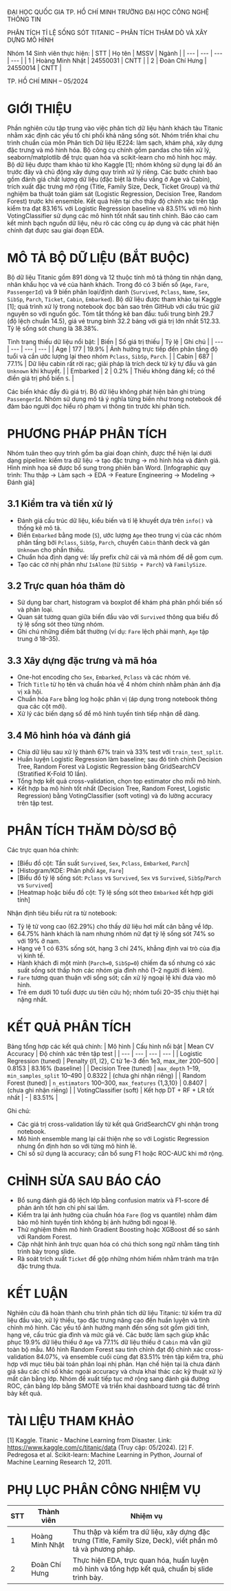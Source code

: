 ĐẠI HỌC QUỐC GIA TP. HỒ CHÍ MINH
TRƯỜNG ĐẠI HỌC CÔNG NGHỆ THÔNG TIN

PHÂN TÍCH TỈ LỆ SỐNG SÓT TITANIC – PHÂN TÍCH THĂM DÒ VÀ XÂY DỰNG MÔ HÌNH

Nhóm 14
Sinh viên thực hiện:
| STT | Họ tên | MSSV | Ngành |
| --- | --- | --- | --- |
| 1 | Hoàng Minh Nhật | 24550031 | CNTT |
| 2 | Đoàn Chí Hưng | 24550014 | CNTT |

TP. HỒ CHÍ MINH – 05/2024

# GIỚI THIỆU
Phần nghiên cứu tập trung vào việc phân tích dữ liệu hành khách tàu Titanic nhằm xác định các yếu tố chi phối khả năng sống sót. Nhóm triển khai chu trình chuẩn của môn Phân tích Dữ liệu IE224: làm sạch, khám phá, xây dựng đặc trưng và mô hình hóa. Bộ công cụ chính gồm pandas cho tiền xử lý, seaborn/matplotlib để trực quan hóa và scikit-learn cho mô hình học máy. Bộ dữ liệu được tham khảo từ kho Kaggle [1]; nhóm không sử dụng lại đồ án trước đây và chủ động xây dựng quy trình xử lý riêng. Các bước chính bao gồm đánh giá chất lượng dữ liệu (đặc biệt là thiếu vắng ở Age và Cabin), trích xuất đặc trưng mở rộng (Title, Family Size, Deck, Ticket Group) và thử nghiệm ba thuật toán giám sát (Logistic Regression, Decision Tree, Random Forest) trước khi ensemble. Kết quả hiện tại cho thấy độ chính xác trên tập kiểm tra đạt 83.16% với Logistic Regression baseline và 83.51% với mô hình VotingClassifier sử dụng các mô hình tốt nhất sau tinh chỉnh. Báo cáo cam kết minh bạch nguồn dữ liệu, nêu rõ các công cụ áp dụng và các phát hiện chính đạt được sau giai đoạn EDA.

# MÔ TẢ BỘ DỮ LIỆU (BẮT BUỘC)
Bộ dữ liệu Titanic gồm 891 dòng và 12 thuộc tính mô tả thông tin nhận dạng, nhân khẩu học và vé của hành khách. Trong đó có 3 biến số (`Age`, `Fare`, `PassengerId`) và 9 biến phân loại/định danh (`Survived`, `Pclass`, `Name`, `Sex`, `SibSp`, `Parch`, `Ticket`, `Cabin`, `Embarked`). Bộ dữ liệu được tham khảo tại Kaggle [1]; quá trình xử lý trong notebook đọc bản sao trên GitHub với cấu trúc giữ nguyên so với nguồn gốc. Tóm tắt thống kê ban đầu: tuổi trung bình 29.7 (độ lệch chuẩn 14.5), giá vé trung bình 32.2 bảng với giá trị lớn nhất 512.33. Tỷ lệ sống sót chung là 38.38%.

Tình trạng thiếu dữ liệu nổi bật:
| Biến | Số giá trị thiếu | Tỷ lệ | Ghi chú |
| --- | --- | --- | --- |
| Age | 177 | 19.9% | Ảnh hưởng trực tiếp đến phân tầng độ tuổi và cần ước lượng lại theo nhóm `Pclass`, `SibSp`, `Parch`. |
| Cabin | 687 | 77.1% | Dữ liệu cabin rất rời rạc; giải pháp là trích deck từ ký tự đầu và gán `Unknown` khi khuyết. |
| Embarked | 2 | 0.2% | Thiếu không đáng kể; có thể điền giá trị phổ biến `S`. |

Các biến khác đầy đủ giá trị. Bộ dữ liệu không phát hiện bản ghi trùng `PassengerId`. Nhóm sử dụng mô tả ý nghĩa từng biến như trong notebook để đảm bảo người đọc hiểu rõ phạm vi thông tin trước khi phân tích.

# PHƯƠNG PHÁP PHÂN TÍCH
Nhóm tuân theo quy trình gồm ba giai đoạn chính, được thể hiện lại dưới dạng pipeline: kiểm tra dữ liệu → tạo đặc trưng → mô hình hóa và đánh giá. Hình minh họa sẽ được bổ sung trong phiên bản Word.
[Infographic quy trình: Thu thập → Làm sạch → EDA → Feature Engineering → Modeling → Đánh giá]

## 3.1 Kiểm tra và tiền xử lý
- Đánh giá cấu trúc dữ liệu, kiểu biến và tỉ lệ khuyết dựa trên `info()` và thống kê mô tả.
- Điền `Embarked` bằng mode (`S`), ước lượng `Age` theo trung vị của các nhóm phân tầng bởi `Pclass`, `SibSp`, `Parch`, chuyển `Cabin` thành deck và gán `Unknown` cho phần thiếu.
- Chuẩn hóa định dạng vé: lấy prefix chữ cái và mã nhóm để dễ gom cụm.
- Tạo các cờ nhị phân như `IsAlone` (từ `SibSp + Parch`) và `FamilySize`.

## 3.2 Trực quan hóa thăm dò
- Sử dụng bar chart, histogram và boxplot để khám phá phân phối biến số và phân loại.
- Quan sát tương quan giữa biến đầu vào với `Survived` thông qua biểu đồ tỷ lệ sống sót theo từng nhóm.
- Ghi chú những điểm bất thường (ví dụ: `Fare` lệch phải mạnh, `Age` tập trung ở 18–35).

## 3.3 Xây dựng đặc trưng và mã hóa
- One-hot encoding cho `Sex`, `Embarked`, `Pclass` và các nhóm vé.
- Trích `Title` từ họ tên và chuẩn hóa về 4 nhóm chính nhằm phản ánh địa vị xã hội.
- Chuẩn hóa `Fare` bằng log hoặc phân vị (áp dụng trong notebook thông qua các cột mới).
- Xử lý các biến dạng số để mô hình tuyến tính tiếp nhận dễ dàng.

## 3.4 Mô hình hóa và đánh giá
- Chia dữ liệu sau xử lý thành 67% train và 33% test với `train_test_split`.
- Huấn luyện Logistic Regression làm baseline; sau đó tinh chỉnh Decision Tree, Random Forest và Logistic Regression bằng GridSearchCV (Stratified K-Fold 10 lần).
- Tổng hợp kết quả cross-validation, chọn top estimator cho mỗi mô hình.
- Kết hợp ba mô hình tốt nhất (Decision Tree, Random Forest, Logistic Regression) bằng VotingClassifier (soft voting) và đo lường accuracy trên tập test.

# PHÂN TÍCH THĂM DÒ/SƠ BỘ
Các trực quan hóa chính:
- [Biểu đồ cột: Tần suất `Survived`, `Sex`, `Pclass`, `Embarked`, `Parch`]
- [Histogram/KDE: Phân phối `Age`, `Fare`]
- [Biểu đồ tỷ lệ sống sót: `Pclass` vs `Survived`, `Sex` vs `Survived`, `SibSp`/`Parch` vs `Survived`]
- [Heatmap hoặc biểu đồ cột: Tỷ lệ sống sót theo `Embarked` kết hợp giới tính]

Nhận định tiêu biểu rút ra từ notebook:
- Tỷ lệ tử vong cao (62.29%) cho thấy dữ liệu hơi mất cân bằng về lớp.
- 64.75% hành khách là nam nhưng nhóm nữ đạt tỷ lệ sống sót 74% so với 19% ở nam.
- Hạng vé 1 có 63% sống sót, hạng 3 chỉ 24%, khẳng định vai trò của địa vị kinh tế.
- Hành khách đi một mình (`Parch=0`, `SibSp=0`) chiếm đa số nhưng có xác suất sống sót thấp hơn các nhóm gia đình nhỏ (1–2 người đi kèm).
- `Fare` tương quan thuận với sống sót; cần xử lý ngoại lệ khi đưa vào mô hình.
- Trẻ em dưới 10 tuổi được ưu tiên cứu hộ; nhóm tuổi 20–35 chịu thiệt hại nặng nhất.

# KẾT QUẢ PHÂN TÍCH
Bảng tổng hợp các kết quả chính:
| Mô hình | Cấu hình nổi bật | Mean CV Accuracy | Độ chính xác trên tập test |
| --- | --- | --- | --- |
| Logistic Regression (tuned) | Penalty {l1, l2}, C từ 1e-3 đến 1e3, max_iter 200–500 | 0.8153 | 83.16% (baseline) |
| Decision Tree (tuned) | `max_depth` 1–19, `min_samples_split` 10–490 | 0.8322 | (chưa ghi nhận riêng) |
| Random Forest (tuned) | `n_estimators` 100–300, `max_features` {1,3,10} | 0.8407 | (chưa ghi nhận riêng) |
| VotingClassifier (soft) | Kết hợp DT + RF + LR tốt nhất | - | 83.51% |

Ghi chú:
- Các giá trị cross-validation lấy từ kết quả GridSearchCV ghi nhận trong notebook.
- Mô hình ensemble mang lại cải thiện nhẹ so với Logistic Regression nhưng ổn định hơn so với từng mô hình lẻ.
- Chỉ số sử dụng là accuracy; cần bổ sung F1 hoặc ROC-AUC khi mở rộng.

# CHỈNH SỬA SAU BÁO CÁO
- Bổ sung đánh giá độ lệch lớp bằng confusion matrix và F1-score để phản ánh tốt hơn chi phí sai lầm.
- Kiểm tra lại ảnh hưởng của chuẩn hóa `Fare` (log vs quantile) nhằm đảm bảo mô hình tuyến tính không bị ảnh hưởng bởi ngoại lệ.
- Thử nghiệm thêm mô hình Gradient Boosting hoặc XGBoost để so sánh với Random Forest.
- Cập nhật hình ảnh trực quan hóa có chú thích song ngữ nhằm tăng tính trình bày trong slide.
- Rà soát trích xuất `Ticket` để gộp những nhóm hiếm nhằm tránh ma trận đặc trưng thưa.

# KẾT LUẬN
Nghiên cứu đã hoàn thành chu trình phân tích dữ liệu Titanic: từ kiểm tra dữ liệu đầu vào, xử lý thiếu, tạo đặc trưng nâng cao đến huấn luyện và tinh chỉnh mô hình. Các yếu tố ảnh hưởng mạnh đến sống sót gồm giới tính, hạng vé, cấu trúc gia đình và mức giá vé. Các bước làm sạch giúp khắc phục 19.9% dữ liệu thiếu ở `Age` và 77.1% dữ liệu thiếu ở `Cabin` mà vẫn giữ toàn bộ mẫu. Mô hình Random Forest sau tinh chỉnh đạt độ chính xác cross-validation 84.07%, và ensemble cuối cùng đạt 83.51% trên tập kiểm tra, phù hợp với mục tiêu bài toán phân loại nhị phân. Hạn chế hiện tại là chưa đánh giá sâu các chỉ số khác ngoài accuracy và chưa khai thác các kỹ thuật xử lý mất cân bằng lớp. Nhóm đề xuất tiếp tục mở rộng sang đánh giá đường ROC, cân bằng lớp bằng SMOTE và triển khai dashboard tương tác để trình bày kết quả.

# TÀI LIỆU THAM KHẢO
[1] Kaggle. Titanic - Machine Learning from Disaster. Link: https://www.kaggle.com/c/titanic/data (Truy cập: 05/2024).
[2] F. Pedregosa et al. Scikit-learn: Machine Learning in Python, Journal of Machine Learning Research 12, 2011.

# PHỤ LỤC PHÂN CÔNG NHIỆM VỤ
| STT | Thành viên | Nhiệm vụ |
| --- | --- | --- |
| 1 | Hoàng Minh Nhật | Thu thập và kiểm tra dữ liệu, xây dựng đặc trưng (Title, Family Size, Deck), viết phần mô tả và phương pháp. |
| 2 | Đoàn Chí Hưng | Thực hiện EDA, trực quan hóa, huấn luyện mô hình và tổng hợp kết quả, chuẩn bị slide trình bày. |
